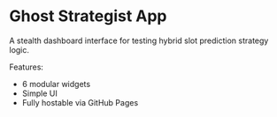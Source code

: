 # Ghost Strategist App

A stealth dashboard interface for testing hybrid slot prediction strategy logic.

Features:
- 6 modular widgets
- Simple UI
- Fully hostable via GitHub Pages